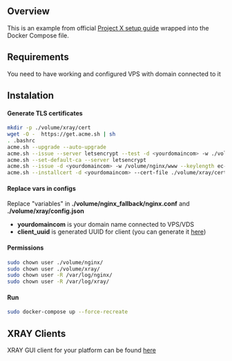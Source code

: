## Overview
This is an example from official [Project X setup guide](https://xtls.github.io/ru/document/level-0/) wrapped into the Docker Compose file.

## Requirements
You need to have working and configured VPS with domain connected to it

## Instalation
#### Generate TLS certificates
```bash
mkdir -p ./volume/xray/cert
wget -O -  https://get.acme.sh | sh
. .bashrc
acme.sh --upgrade --auto-upgrade
acme.sh --issue --server letsencrypt --test -d <yourdomaincom> -w ./volume/nginx/www --keylength ec-256
acme.sh --set-default-ca --server letsencrypt
acme.sh --issue -d <yourdomaincom> -w /volume/nginx/www --keylength ec-256 --force
acme.sh --installcert -d <yourdomaincom> --cert-file ./volume/xray/cert/cert.crt --key-file ./volume/xray/cert/private.key --fullchain-file ./volume/xray/cert/fullchain.crt --ecc
```

#### Replace vars in configs 
Replace "variables" in __./volume/nginx_fallback/nginx.conf__ and __./volume/xray/config.json__
- __yourdomaincom__ is your domain name connected to VPS/VDS
- __client_uuid__ is generated UUID for client (you can generate it [here](https://www.uuidgenerator.net/))

#### Permissions
```bash
sudo chown user ./volume/nginx/
sudo chown user ./volume/xray/
sudo chown user -R /var/log/nginx/
sudo chown user -R /var/log/xray/
```

#### Run
```bash
sudo docker-compose up --force-recreate
```
## XRAY Clients
XRAY GUI client for your platform can be found [here](https://github.com/XTLS/Xray-core?tab=readme-ov-file#gui-clients)
